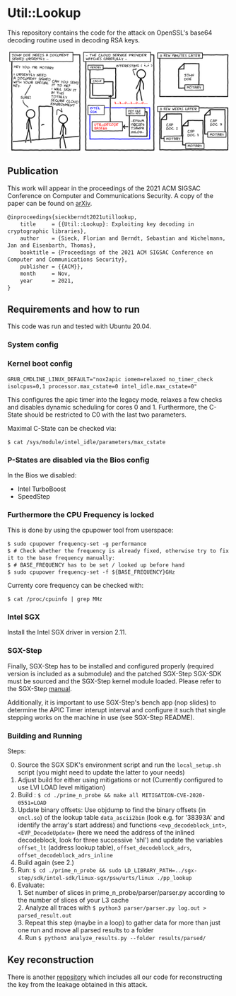 # Util::Lookup

This repository contains the code for the attack on OpenSSL's base64 decoding routine used in decoding RSA keys.

<img src="util-lookup-comic.png" width="900" alt="util::lookup" align="center" />

## Publication

This work will appear in the proceedings of the 2021 ACM SIGSAC Conference on Computer and Communications Security. A copy of the paper can be found on [arXiv](https://arxiv.org/pdf/2108.04600.pdf).

```
@inproceedings{sieckberndt2021utillookup,  
    title     = {{Util::Lookup}: Exploiting key decoding in cryptographic libraries},  
    author    = {Sieck, Florian and Berndt, Sebastian and Wichelmann, Jan and Eisenbarth, Thomas},  
    booktitle = {Proceedings of the 2021 ACM SIGSAC Conference on Computer and Communications Security},  
    publisher = {{ACM}},  
    month     = Nov,  
    year      = 2021,  
}
```

## Requirements and how to run

This code was run and tested with Ubuntu 20.04.

### System config

### Kernel boot config

    GRUB_CMDLINE_LINUX_DEFAULT="nox2apic iomem=relaxed no_timer_check isolcpus=0,1 processor.max_cstate=0 intel_idle.max_cstate=0"

This configures the apic timer into the legacy mode, relaxes a few checks and disables dynamic scheduling for cores 0 and 1. Furthermore, the C-State should be restricted to C0 with the last two parameters.

Maximal C-State can be checked via:

    $ cat /sys/module/intel_idle/parameters/max_cstate

### P-States are disabled via the Bios config

In the Bios we disabled:
  * Intel TurboBoost
  * SpeedStep

### Furthermore the CPU Frequency is locked

This is done by using the cpupower tool from userspace:

    $ sudo cpupower frequency-set -g performance
    $ # Check whether the frequency is already fixed, otherwise try to fix it to the base frequency manually:
    $ # BASE_FREQUENCY has to be set / looked up before hand
    $ sudo cpupower frequency-set -f ${BASE_FREQUENCY}GHz

Currenty core frequency can be checked with:

    $ cat /proc/cpuinfo | grep MHz

### Intel SGX

Install the Intel SGX driver in version 2.11.

### SGX-Step

Finally, SGX-Step has to be installed and configured properly (required version is included as a submodule) and the patched SGX-Step SGX-SDK must be sourced and the SGX-Step kernel module loaded. 
Please refer to the SGX-Step [manual](https://github.com/jovanbulck/sgx-step).

Additionally, it is important to use SGX-Step's bench app (nop slides) to determine the APIC Timer interupt interval and configure it such that single stepping works on the machine in use (see SGX-Step README).

### Building and Running

Steps:

  0. Source the SGX SDK's environment script  and run the ```local_setup.sh``` script (you might need to update the latter to your needs)
  1. Adjust build for either using mitigations or not (Currently configured to use LVI LOAD level mitigation)
  2. Build : ```$ cd ./prime_n_probe && make all MITIGATION-CVE-2020-0551=LOAD```
  3. Update binary offsets: Use objdump to find the binary offsets (in ```encl.so```) of the lookup table ```data_ascii2bin``` (look e.g. for '38393A' and identify the array's start address) and functions ```<evp_decodeblock_int>```, ```<EVP_DecodeUpdate>``` (here we need the address of the inlined decodeblock, look for three successive 'shl') and update the variables ```offset_lt``` (address lookup table), ```offset_decodeblock_adrs```, ```offset_decodeblock_adrs_inline```
  4. Build again (see 2.)
  5. Run: ```$ cd ./prime_n_probe && sudo LD_LIBRARY_PATH=../sgx-step/sdk/intel-sdk/linux-sgx/psw/urts/linux ./pp_lookup```
  6. Evaluate:  
    1. Set number of slices in prime_n_probe/parser/parser.py according to the number of slices of your L3 cache  
    2. Analyze all traces with ```$ python3 parser/parser.py log.out > parsed_result.out```  
    3. Repeat this step (maybe in a loop) to gather data for more than just one run and move all parsed results to a folder  
    4. Run ```$ python3 analyze_results.py --folder results/parsed/```  


## Key reconstruction

There is another [repository](https://github.com/UzL-ITS/rsa-key-recovery) which includes all our code for reconstructing the key from the leakage obtained in this attack. 


